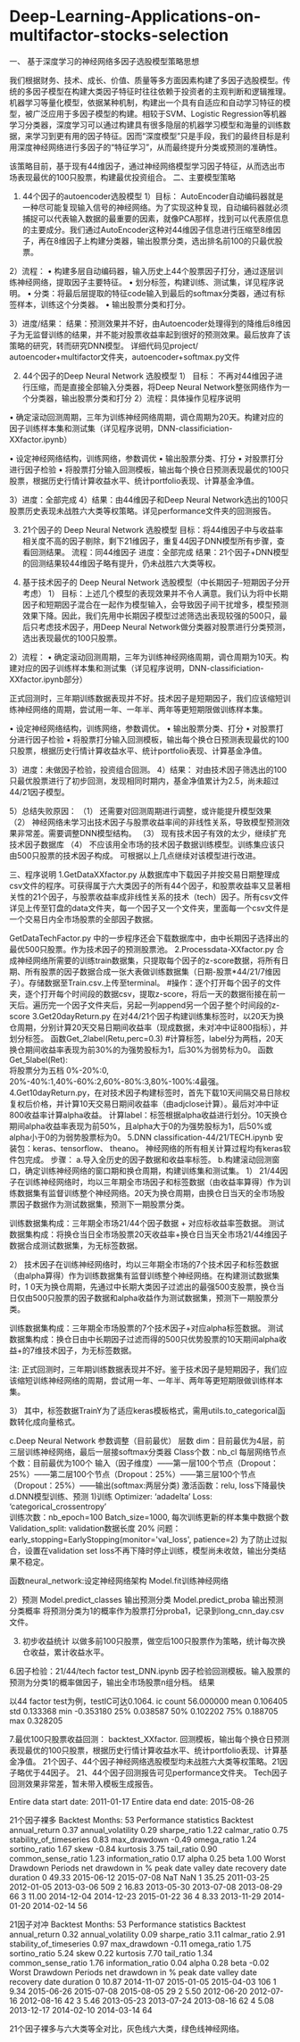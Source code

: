 # Deep-Learning-Applications-on-multifactor-stocks-selection
一、	基于深度学习的神经网络多因子选股模型策略思想

我们根据财务、技术、成长、价值、质量等多方面因素构建了多因子选股模型。传统的多因子模型在构建大类因子特征时往往依赖于投资者的主观判断和逻辑推理。机器学习等量化模型，依据某种机制，构建出一个具有自适应和自动学习特征的模型，被广泛应用于多因子模型的构建。相较于SVM、Logistic Regression等机器学习分类器，深度学习可以通过构建具有很多隐层的机器学习模型和海量的训练数据，来学习到更有用的因子特征。因而“深度模型”只是手段，我们的最终目标是利用深度神经网络进行多因子的“特征学习”，从而最终提升分类或预测的准确性。

该策略目前，基于现有44维因子，通过神经网络模型学习因子特征，从而选出市场表现最优的100只股票，构建最优投资组合。
二、主要模型策略
1.	44个因子的autoencoder选股模型
1）目标：
AutoEncoder自动编码器就是一种尽可能复现输入信号的神经网络。为了实现这种复现，自动编码器就必须捕捉可以代表输入数据的最重要的因素，就像PCA那样，找到可以代表原信息的主要成分。我们通过AutoEncoder这种对44维因子信息进行压缩至8维因子，再在8维因子上构建分类器，输出股票分类，选出排名前100的只最优股票。 

2）流程：
•	构建多层自动编码器，输入历史上44个股票因子打分，通过逐层训练神经网络，提取因子主要特征。
•	划分标签，构建训练、测试集，详见程序说明。 
•	分类：将最后层提取的特征code输入到最后的softmax分类器，通过有标签样本，训练这个分类器。
•	输出股票分类和打分。

3）进度/结果：
结果：预测效果并不好，由Autoencoder处理得到的降维后8维因子为无监督训练的结果，并不能对股票收益率起到很好的预测效果。最后放弃了该策略的研究，转而研究DNN模型。
详细代码见project/ autoencoder+multifactor文件夹，autoencoder+softmax.py文件


2.	44个因子的Deep Neural Network 选股模型
1）	目标：
不再对44维因子进行压缩，而是直接全部输入分类器，将Deep Neural Network整张网络作为一个分类器，输出股票分类和打分
2）流程：具体操作见程序说明

•	确定滚动回测周期，三年为训练神经网络周期，调仓周期为20天。构建对应的因子训练样本集和测试集（详见程序说明，DNN-classificiation-XXfactor.ipynb）
 
•	设定神经网络结构，训练网络，参数调优
•	输出股票分类、打分
•	对股票打分进行因子检验
•	将股票打分输入回测模板，输出每个换仓日预测表现最优的100只股票，根据历史行情计算收益水平、统计portfolio表现、计算基金净值。

3）进度：全部完成
4）结果：由44维因子和Deep Neural Network选出的100只股票历史表现未战胜六大类等权策略。详见performance文件夹的回测报告。


3.	21个因子的 Deep Neural Network 选股模型
目标：将44维因子中与收益率相关度不高的因子剔除，剩下21维因子，重复44因子DNN模型所有步骤，查看回测结果。
流程：同44维因子
进度：全部完成
结果：21个因子+DNN模型的回测结果较44维因子略有提升，仍未战胜六大类等权。
 

4.	基于技术因子的 Deep Neural Network 选股模型（中长期因子-短期因子分开考虑）
1）	目标：上述几个模型的表现效果并不令人满意。我们认为将中长期因子和短期因子混合在一起作为模型输入，会导致因子间干扰增多，模型预测效果下降。因此，我们先用中长期因子模型过滤筛选出表现较强的500只，最后只考虑技术因子，用Deep Neural Network做分类器对股票进行分类预测，选出表现最优的100只股票。

2）流程：
•	确定滚动回测周期，三年为训练神经网络周期，调仓周期为10天。构建对应的因子训练样本集和测试集（详见程序说明，DNN-classificiation-XXfactor.ipynb部分）

正式回测时，三年期训练数据表现并不好。技术因子是短期因子，我们应该缩短训练神经网络的周期，尝试用一年、一年半、两年等更短期限做训练样本集。

•	设定神经网络结构，训练网络，参数调优。
•	输出股票分类、打分
•	对股票打分进行因子检验
•	将股票打分输入回测模板，输出每个换仓日预测表现最优的100只股票，根据历史行情计算收益水平、统计portfolio表现、计算基金净值。

3）进度：未做因子检验，投资组合回测。
4）结果： 
对由技术因子筛选出的100只最优股票进行了初步回测，发现相同时期内，基金净值累计为2.5，尚未超过44/21因子模型。

5）总结失败原因：
（1）	还需要对回测周期进行调整，或许能提升模型效果
（2）	神经网络未学习出技术因子与股票收益率间的非线性关系，导致模型预测效果非常差。需要调整DNN模型结构。
（3）	现有技术因子有效的太少，继续扩充技术因子数据库
（4）	不应该用全市场的技术因子数据训练模型。训练集应该只由500只股票的技术因子构成。
可根据以上几点继续对该模型进行改进。

三、程序说明
1.GetDataXXfactor.py 
从数据库中下载因子并按交易日期整理成csv文件的程序。可获得属于六大类因子的所有44个因子，和股票收益率又显著相关性的21个因子，与股票收益率成非线性关系的技术（tech）因子。所有csv文件详见上传至钉盘的data文件夹，每一个因子又一个文件夹，里面每一个csv文件是一个交易日内全市场股票的全部因子数据。

GetDataTechFactor.py
中的一步程序还会下载数据库中，由中长期因子选择出的最优500只股票。作为技术因子的预测股票池。
2.Processdata-XXfactor.py
合成神经网络所需要的训练train数据集，只提取每个因子的z-score数据，将所有日期、所有股票的因子数据合成一张大表做训练数据集（日期-股票*44/21/7维因子）。存储数据至Train.csv.上传至terminal。
#操作：逐个打开每个因子的文件夹，逐个打开每个时间段的数据csv，提取z-score，将后一天的数据衔接在前一天后。遍历完一个因子文件夹后，另起一列append另一个因子整个时间段的z-score
3.Get20dayReturn.py
在对44/21个因子构建训练集标签时，以20天为换仓周期，分别计算20天交易日期间收益率（现成数据，未对冲中证800指标），并划分标签。
函数Get_2label(Retu,perc=0.3)
#计算标签，label分为两档，20天换仓期间收益率表现为前30%的为强势股标为1，后30%为弱势标为0。
函数 Get_5label(Ret):  
将股票分为五档 0%-20%:0, 20%-40%:1,40%-60%:2,60%-80%:3,80%-100%:4最强。
4.Get10dayReturn.py，在对技术因子构建标签时，首先下载10天间隔交易日除权复权后价格，并计算10天交易日期间收益率（由adjclose计算）。最后对冲中证800收益率计算alpha收益。
计算label：标签根据alpha收益进行划分。10天换仓期间alpha收益率表现为前50%，且alpha大于0的为强势股标为1，后50%或alpha小于0的为弱势股票标为0。
5.DNN classification-44/21/TECH.ipynb
安装包：keras、tensorflow、 theano。
神经网络的所有相关计算过程均有keras软件包完成。
步骤：
a.导入全历史的因子数据和收益率标签。
b.构建滚动回测窗口，确定训练神经网络的窗口期和换仓周期，构建训练集和测试集。
1）	21/44因子在训练神经网络时，均以三年期全市场因子和标签数据（由收益率算得）作为训练数据集有监督训练整个神经网络。20天为换仓周期，由换仓日当天的全市场股票因子数据作为测试数据集，预测下一期股票分类。

训练数据集构成：三年期全市场21/44个因子数据 + 对应标收益率签数据。
测试数据集构成：将换仓当日全市场股票20天收益率+换仓日当天全市场21/44维因子数据合成测试数据集，为无标签数据。

2）	技术因子在训练神经网络时，均以三年期全市场的7个技术因子和标签数据（由alpha算得）作为训练数据集有监督训练整个神经网络。在构建测试数据集时，1 0天为换仓周期，先通过中长期大类因子过滤出的最强500支股票，换仓当日仅由500只股票的因子数据和alpha收益作为测试数据集，预测下一期股票分类。

训练数据集构成：三年期全市场股票的7个技术因子+对应alpha标签数据。
测试数据集构成：换仓日由中长期因子过滤而得的500只优势股票的10天期间alpha收益+的7维技术因子，为无标签数据。

注: 正式回测时，三年期训练数据表现并不好。鉴于技术因子是短期因子，我们应该缩短训练神经网络的周期，尝试用一年、一年半、两年等更短期限做训练样本集。

3）	其中，标签数据TrainY为了适应keras模板格式，需用utils.to_categorical函数转化成向量格式。

c.Deep Neural Network 参数调整（目前最优）
层数 dim：目前最优为4层，前三层训练神经网络，最后一层接softmax分类器
Class个数：nb_cl
每层网络节点个数：目前最优为100个
输入（因子维度）——第一层100个节点（Dropout：25%）——第二层100个节点（Dropout：25%）——第三层100个节点（Dropout：25%）——输出(softmax:两层分类)
激活函数：relu, loss下降最快
d.DNN模型训练、预测
1)训练
Optimizer: ‘adadelta’
Loss: ‘categorical_crossentropy’  
训练次数：nb_epoch=100
Batch_size=1000, 每次训练更新的样本集中数据个数
Validation_split: validation数据长度 20%
问题：early_stopping=EarlyStopping(monitor='val_loss', patience=2)
为了防止过拟合，设置在validation set loss不再下降时停止训练，模型尚未收敛，输出分类结果不稳定。

函数neural_network:设定神经网络架构
Model.fit训练神经网络

2）预测
Model.predict_classes 输出预测分类
Model.predict_proba 输出预测分类概率
将预测分类为1的概率作为股票打分proba1，记录到long_cnn_day.csv文件。

3)	初步收益统计
以做多前100只股票，做空后100只股票作为策略，统计每次换仓收益，累计收益水平。

6.因子检验：21/44/tech factor test_DNN.ipynb
因子检验回测模板。输入股票的预测为分类1的概率做因子，输出全市场股票n组分档。
结果

以44 factor test为例，testIC可达0.1064.
ic
count  56.000000
mean    0.106405
std     0.133368
min    -0.353180
25%     0.038587
50%     0.102202
75%     0.188705
max     0.328205


 

7.最优100只股票收益回测： backtest_XXfactor.
回测模板，输出每个换仓日预测表现最优的100只股票，根据历史行情计算收益水平、统计portfolio表现、计算基金净值。
21个因子、44个因子神经网络选股模型均未战胜六大类等权策略。21因子略优于44因子。
21、44个因子回测报告可见performance文件夹。
Tech因子回测效果非常差，暂未带入模板生成报告。

Entire data start date: 2011-01-17
Entire data end date: 2015-08-26

21个因子裸多
Backtest Months: 53
Performance statistics	Backtest
annual_return	0.37
annual_volatility	0.29
sharpe_ratio	1.22
calmar_ratio	0.75
stability_of_timeseries	0.83
max_drawdown	-0.49
omega_ratio	1.24
sortino_ratio	1.67
skew	-0.84
kurtosis	3.75
tail_ratio	0.90
common_sense_ratio	1.23
information_ratio	0.17
alpha	0.25
beta	1.00
Worst Drawdown Periods	net drawdown in %	peak date	valley date	recovery date	duration
0	49.33	2015-06-12	2015-07-08	NaT	NaN
1	35.25	2011-03-25	2012-01-05	2013-03-06	509
2	16.83	2013-05-30	2013-07-08	2013-08-29	66
3	11.00	2014-12-04	2014-12-23	2015-01-22	36
4	8.33	2013-11-29	2014-01-20	2014-02-14	56
 


21因子对冲
Backtest Months: 53
Performance statistics	Backtest
annual_return	0.32
annual_volatility	0.09
sharpe_ratio	3.11
calmar_ratio	2.91
stability_of_timeseries	0.97
max_drawdown	-0.11
omega_ratio	1.75
sortino_ratio	5.24
skew	0.22
kurtosis	7.70
tail_ratio	1.34
common_sense_ratio	1.76
information_ratio	0.04
alpha	0.28
beta	-0.02
Worst Drawdown Periods	net drawdown in %	peak date	valley date	recovery date	duration
0	10.87	2014-11-07	2015-01-05	2015-04-03	106
1	9.34	2015-06-26	2015-07-08	2015-08-05	29
2	5.50	2012-06-20	2012-07-16	2012-08-16	42
3	5.46	2013-05-23	2013-07-24	2013-08-16	62
4	5.08	2013-12-17	2014-02-10	2014-03-14	64

 
21个因子裸多与六大类等全对比，灰色线六大类，绿色线神经网络。
 










